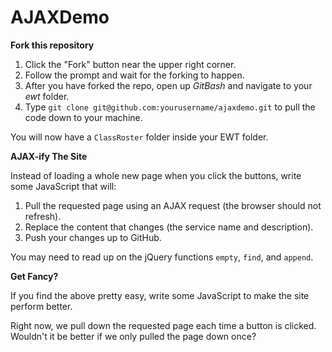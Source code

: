 AJAXDemo
===========

**Fork this repository**

1. Click the "Fork" button near the upper right corner.
2. Follow the prompt and wait for the forking to happen.
3. After you have forked the repo, open up *GitBash* and navigate to your *ewt* folder.
4. Type `git clone git@github.com:yourusername/ajaxdemo.git` to pull the code down to your machine.

You will now have a `ClassRoster` folder inside your EWT folder.

**AJAX-ify The Site**

Instead of loading a whole new page when you click the buttons, write some JavaScript that will:

1. Pull the requested page using an AJAX request (the browser should not refresh).
2. Replace the content that changes (the service name and description).
3. Push your changes up to GitHub.

You may need to read up on the jQuery functions `empty`, `find`, and `append`.

**Get Fancy?**

If you find the above pretty easy, write some JavaScript to make the site perform better.

Right now, we pull down the requested page each time a button is clicked. Wouldn't it be better if we only pulled the page down once?
